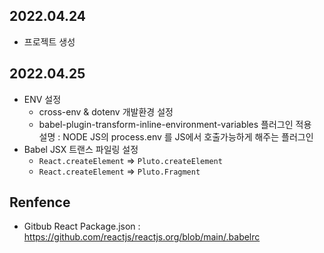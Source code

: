 ## 2022.04.24
- 프로젝트 생성

## 2022.04.25
- ENV 설정
	- cross-env & dotenv 개발환경 설정
	- babel-plugin-transform-inline-environment-variables 플러그인 적용     
	  설명 : NODE JS의 process.env 를 JS에서 호출가능하게 해주는 플러그인
- Babel JSX 트랜스 파일링 설정
	- `React.createElement` => `Pluto.createElement`
	- `React.createElement` => `Pluto.Fragment` 



## Renfence
- Gitbub React Package.json : https://github.com/reactjs/reactjs.org/blob/main/.babelrc